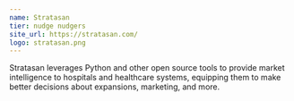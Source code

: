 ```yaml
---
name: Stratasan
tier: nudge nudgers
site_url: https://stratasan.com/
logo: stratasan.png
---
```


Stratasan leverages Python and other open source tools to provide market intelligence to hospitals and healthcare systems, equipping them to make better decisions about expansions, marketing, and more.
